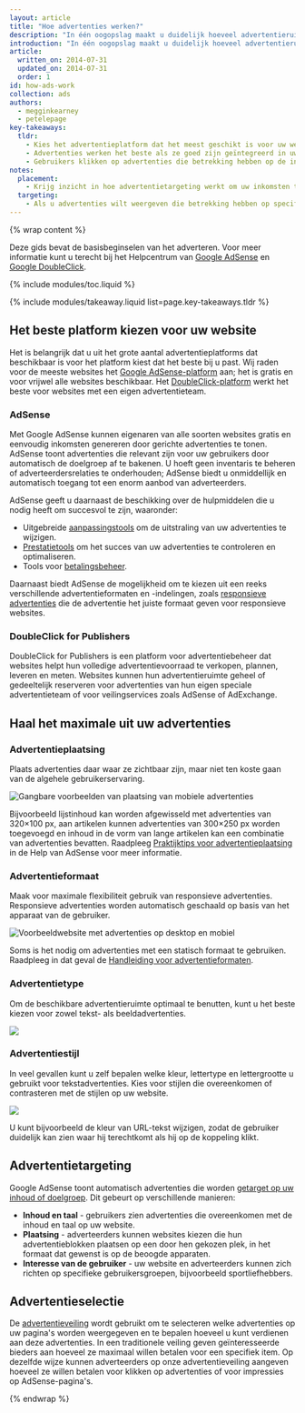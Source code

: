 ```yaml
---
layout: article
title: "Hoe advertenties werken?"
description: "In één oogopslag maakt u duidelijk hoeveel advertentieruimte (ook wel advertentievoorraad genoemd) beschikbaar is op uw site. Adverteerders doen een bod om hun advertenties op uw site te tonen en de hoogste bieder wint. U krijgt uitbetaald als gebruikers op de advertenties klikken."
introduction: "In één oogopslag maakt u duidelijk hoeveel advertentieruimte (ook wel advertentievoorraad genoemd) beschikbaar is op uw website. Adverteerders doen een bod om hun advertenties op uw site te tonen en de hoogste bieder wint. U krijgt uitbetaald als gebruikers op de advertenties klikken."
article:
  written_on: 2014-07-31
  updated_on: 2014-07-31
  order: 1
id: how-ads-work
collection: ads
authors:
  - megginkearney
  - petelepage
key-takeaways:
  tldr: 
    - Kies het advertentieplatform dat het meest geschikt is voor uw website. Wij raden voor de meeste websites het <a href="http://www.google.com/adsense/start/">AdSense</a>-platform aan, en voor websites met eigen advertentieteams het <a href="http://www.google.com/doubleclick/publishers/">DoubleClick-platform</a>.
    - Advertenties werken het beste als ze goed zijn geïntegreerd in uw website; dus als de advertenties qua kleur, inhoud, formaat en locatie een positieve invloed hebben op de gebruikerservaring. 
    - Gebruikers klikken op advertenties die betrekking hebben op de inhoud die ze zoeken. Het is dus verstandig dat u inzicht krijgt in hoe advertentietargeting werkt om uw inkomsten te maximaliseren.
notes:
  placement:
    - Krijg inzicht in hoe advertentietargeting werkt om uw inkomsten te maximaliseren.
  targeting:
    - Als u advertenties wilt weergeven die betrekking hebben op specifieke onderwerpen, neem dan volledige zinnen en alinea`s op over deze onderwerpen.
---
```


{% wrap content %}

Deze gids bevat de basisbeginselen van het adverteren. Voor meer informatie kunt u terecht bij het Helpcentrum van <a href="https://support.google.com/adsense/answer/181947">Google AdSense</a> en <a href="https://support.google.com/dfp_sb/?utm_medium=et&utm_source=dfp_sb_support_tab&utm_campaign=dfp_sb#topic=13148">Google DoubleClick</a>.

{% include modules/toc.liquid %}

{% include modules/takeaway.liquid list=page.key-takeaways.tldr %}

## Het beste platform kiezen voor uw website

Het is belangrijk dat u uit het grote aantal advertentieplatforms dat beschikbaar is voor het platform kiest dat het beste bij u past. Wij raden voor de meeste websites het [Google AdSense-platform](http://www.google.com/adsense/start/) aan; het is gratis en voor vrijwel alle websites beschikbaar. Het [DoubleClick-platform](https://www.google.com/doubleclick/publishers/) werkt het beste voor websites met een eigen advertentieteam.

### AdSense

Met Google AdSense kunnen eigenaren van alle soorten websites gratis en eenvoudig inkomsten genereren door gerichte advertenties te tonen. AdSense toont advertenties die relevant zijn voor uw gebruikers door automatisch de doelgroep af te bakenen.  U hoeft geen inventaris te beheren of adverteerdersrelaties te onderhouden; AdSense biedt u onmiddellijk en automatisch toegang tot een enorm aanbod van adverteerders.

AdSense geeft u daarnaast de beschikking over de hulpmiddelen die u nodig heeft om succesvol te zijn, waaronder:

* Uitgebreide [aanpassingstools](https://support.google.com/adsense/answer/160374) om de uitstraling van uw advertenties te wijzigen.
* [Prestatietools](https://support.google.com/adsense/answer/2973289) om het succes van uw advertenties te controleren en optimaliseren.
* Tools voor [betalingsbeheer](https://support.google.com/adsense/answer/2569265).

Daarnaast biedt AdSense de mogelijkheid om te kiezen uit een reeks verschillende advertentieformaten en -indelingen, zoals [responsieve advertenties](https://support.google.com/adsense/answer/3213689) die de advertentie het juiste formaat geven voor responsieve websites.


### DoubleClick for Publishers

DoubleClick for Publishers is een platform voor advertentiebeheer dat websites helpt hun volledige advertentievoorraad te verkopen, plannen, leveren en meten. Websites kunnen hun advertentieruimte geheel of gedeeltelijk reserveren voor advertenties van hun eigen speciale advertentieteam of voor veilingservices zoals AdSense of AdExchange.

## Haal het maximale uit uw advertenties

### Advertentieplaatsing
Plaats advertenties daar waar ze zichtbaar zijn, maar niet ten koste gaan van de algehele gebruikerservaring. 

<img src="images/mobile_ads_placement.png" alt="Gangbare voorbeelden van plaatsing van mobiele advertenties">

Bijvoorbeeld lijstinhoud kan worden afgewisseld met advertenties van 320&times;100 px, aan artikelen kunnen advertenties van 300&times;250 px worden toegevoegd en inhoud in de vorm van lange artikelen kan een combinatie van advertenties bevatten. Raadpleeg [Praktijktips voor advertentieplaatsing](https://support.google.com/adsense/answer/1282097) in de Help van AdSense voor meer informatie. 

### Advertentieformaat
Maak voor maximale flexibiliteit gebruik van responsieve advertenties. Responsieve advertenties worden automatisch geschaald op basis van het apparaat van de gebruiker. 

<img src="images/ad-ss-600.png" 
  srcset="images/ad-ss-1200.png 1200w, 
          images/ad-ss-900.png 900w,
          images/ad-ss-600.png 600w, 
          images/ad-ss-300.png 300w" 
  alt="Voorbeeldwebsite met advertenties op desktop en mobiel">

Soms is het nodig om advertenties met een statisch formaat te gebruiken. Raadpleeg in dat geval de [Handleiding voor advertentieformaten](https://support.google.com/adsense/answer/6002621).


### Advertentietype
Om de beschikbare advertentieruimte optimaal te benutten, kunt u het beste kiezen voor zowel tekst- als beeldadvertenties.

<img src="images/mobileimage.png">

### Advertentiestijl
In veel gevallen kunt u zelf bepalen welke kleur, lettertype en lettergrootte u gebruikt voor tekstadvertenties. Kies voor stijlen die overeenkomen of contrasteren met de stijlen op uw website. 

<img src="images/mobiletext_withcolor.png">

U kunt bijvoorbeeld de kleur van URL-tekst wijzigen, zodat de gebruiker duidelijk kan zien waar hij terechtkomt als hij op de koppeling klikt.


## Advertentietargeting
Google AdSense toont automatisch advertenties die worden [getarget op uw inhoud of doelgroep](https://support.google.com/adsense/answer/9713).
Dit gebeurt op verschillende manieren:

* **Inhoud en taal** - gebruikers zien advertenties die overeenkomen met de inhoud en taal op uw website.
* **Plaatsing** - adverteerders kunnen websites kiezen die hun advertentieblokken plaatsen op een door hen gekozen plek, in het formaat dat gewenst is op de beoogde apparaten.
* **Interesse van de gebruiker** - uw website en adverteerders kunnen zich richten op specifieke gebruikersgroepen, bijvoorbeeld sportliefhebbers.


## Advertentieselectie
De [advertentieveiling](https://support.google.com/adsense/answer/160525) wordt gebruikt om te selecteren welke advertenties op uw pagina's worden weergegeven en te bepalen hoeveel u kunt verdienen aan deze advertenties. In een traditionele veiling geven geïnteresseerde bieders aan hoeveel ze maximaal willen betalen voor een specifiek item. Op dezelfde wijze kunnen adverteerders op onze advertentieveiling aangeven hoeveel ze willen betalen voor klikken op advertenties of voor impressies op AdSense-pagina's.

{% endwrap %}

